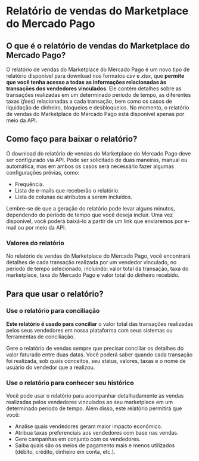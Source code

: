 # Relatório de vendas do Marketplace do Mercado Pago

## O que é o relatório de vendas do Marketplace do Mercado Pago?

O relatório de vendas do Marketplace do Mercado Pago é um novo tipo de relatório disponível para download nos formatos *csv* e *xlsx*, que **permite que você tenha acesso a todas as informações relacionadas às transações dos vendedores vinculados**. Ele contém detalhes sobre as transações realizadas em um determinado período de tempo, as diferentes taxas (*fees*) relacionadas a cada transação, bem como os casos de liquidação de dinheiro, bloqueios e desbloqueios.
No momento, o relatório de vendas do Marketplace do Mercado Pago está disponível apenas por meio da API.

## Como faço para baixar o relatório?

O download do relatório de vendas do Marketplace do Mercado Pago deve ser configurado via API. Pode ser solicitado de duas maneiras, manual ou automática, mas em ambos os casos será necessário fazer algumas configurações prévias, como:
   - Frequência.
   - Lista de e-mails que receberão o relatório.
   - Lista de colunas ou atributos a serem incluídos.

Lembre-se de que a geração do relatório pode levar alguns minutos, dependendo do período de tempo que você deseja incluir. Uma vez disponível, você poderá baixá-lo a partir de um link que enviaremos por e-mail ou por meio da API.

### Valores do relatório

No relatório de vendas do Marketplace do Mercado Pago, você encontrará detalhes de cada transação realizada por um vendedor vinculado, no período de tempo selecionado, incluindo: valor total da transação, taxa do marketplace, taxa do Mercado Pago e valor total do dinheiro recebido.

## Para que usar o relatório?

### Use o relatório para conciliação

**Este relatório é usado para conciliar** o valor total das transações realizadas pelos seus vendedores em nossa plataforma com seus sistemas ou ferramentas de conciliação.

Gere o relatório de vendas sempre que precisar conciliar os detalhes do valor faturado entre duas datas. Você poderá saber quando cada transação foi realizada, sob quais conceitos, seu status, valores, taxas e o nome de usuário do vendedor que a realizou.

### Use o relatório para conhecer seu histórico

Você pode usar o relatório para acompanhar detalhadamente as vendas realizadas pelos vendedores vinculados ao seu marketplace em um determinado período de tempo.
Além disso, este relatório permitirá que você:
   - Analise quais vendedores geram maior impacto econômico.
   - Atribua taxas preferenciais aos vendedores com base nas vendas.
   - Gere campanhas em conjunto com os vendedores.
   - Saiba quais são os meios de pagamento mais e menos utilizados (débito, crédito, dinheiro em conta, etc.).